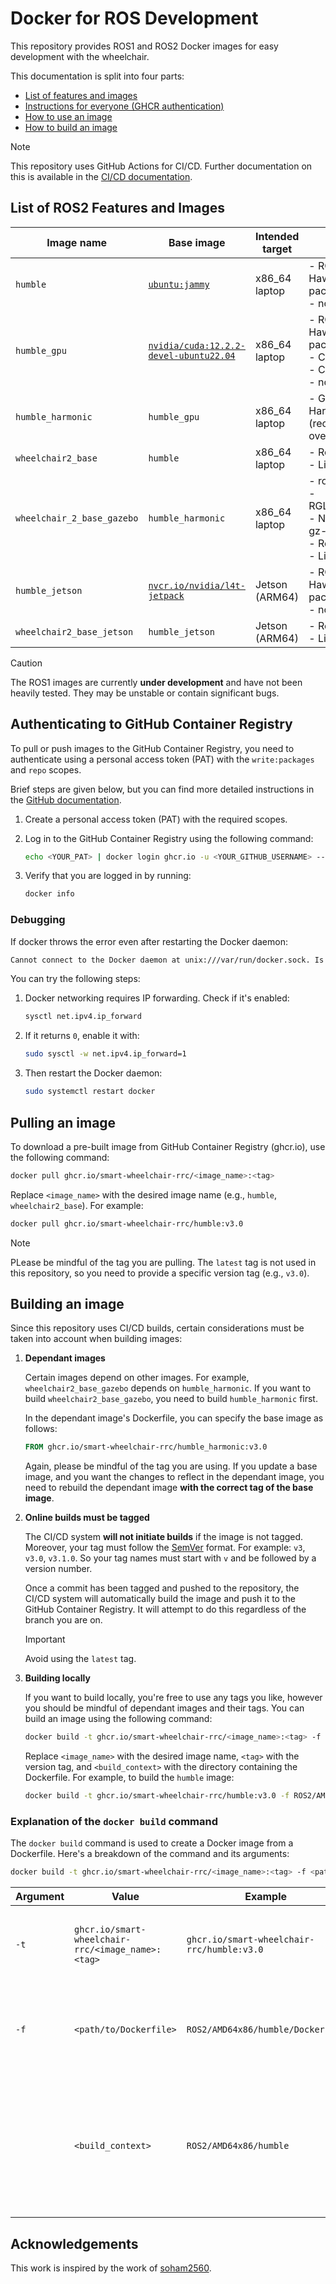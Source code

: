 # Docker for ROS Development

This repository provides ROS1 and ROS2 Docker images for easy development with the wheelchair.

This documentation is split into four parts:

- [List of features and images](#list-of-ros2-features-and-images)
- [Instructions for everyone (GHCR authentication)](#authenticating-to-github-container-registry)
- [How to use an image](#pulling-an-image)
- [How to build an image](#building-an-image)

> [!NOTE]
> This repository uses GitHub Actions for CI/CD. Further documentation on this is available in the [CI/CD documentation](/.github/workflows/README.md).

## List of ROS2 Features and Images

| Image name | Base image | Intended target | Features |
| --- | --- | --- | --- |
| `humble` | [`ubuntu:jammy`](https://hub.docker.com/_/ubuntu) | x86\_64 laptop | - ROS2 Humble Hawksbill packages <br> - non-root user |
| `humble_gpu` | [`nvidia/cuda:12.2.2-devel-ubuntu22.04`](https://hub.docker.com/r/nvidia/cuda) | x86\_64 laptop | - ROS2 Humble Hawksbill packages <br> - CUDA <br> - CuDNN <br> - non-root user |
| `humble_harmonic` | `humble_gpu` | x86\_64 laptop | - Gazebo Harmonic (recommended over fortress) |
| `wheelchair2_base` | `humble` | x86\_64 laptop | - Realsense SDK <br> - Livox SDK |
| `wheelchair_2_base_gazebo` | `humble_harmonic` | x86\_64 laptop | - ros2\_control <br> - RGLGazeboPlugin <br> - Nvidia Optix for gz-sim <br> - Realsense SDK <br> - Livox SDK |
| `humble_jetson` | [`nvcr.io/nvidia/l4t-jetpack`](https://catalog.ngc.nvidia.com/orgs/nvidia/containers/l4t-jetpack) | Jetson (ARM64) | - ROS2 Humble Hawksbill packages <br> - non-root user |
| `wheelchair2_base_jetson` | `humble_jetson` | Jetson (ARM64) | - Realsense SDK <br> - Livox SDK |

> [!CAUTION]
> The ROS1 images are currently **under development** and have not been heavily tested. They may be unstable or contain significant bugs.

## Authenticating to GitHub Container Registry
To pull or push images to the GitHub Container Registry, you need to authenticate using a personal access token (PAT) with the `write:packages` and `repo` scopes.

Brief steps are given below, but you can find more detailed instructions in the [GitHub documentation](https://docs.github.com/en/packages/working-with-a-github-packages-registry/working-with-the-container-registry#authenticating-with-a-personal-access-token-classic).
1.  Create a personal access token (PAT) with the required scopes.
2.  Log in to the GitHub Container Registry using the following command:

    ```bash
    echo <YOUR_PAT> | docker login ghcr.io -u <YOUR_GITHUB_USERNAME> --password-stdin
    ```

3.  Verify that you are logged in by running:

    ```bash
    docker info
    ```

### Debugging
If docker throws the error even after restarting the Docker daemon:

```txt
Cannot connect to the Docker daemon at unix:///var/run/docker.sock. Is the docker daemon running?
```

You can try the following steps:

1.  Docker networking requires IP forwarding. Check if it's enabled:
    ```bash
    sysctl net.ipv4.ip_forward
    ```

1.  If it returns `0`, enable it with:

    ```bash
    sudo sysctl -w net.ipv4.ip_forward=1
    ```

1.  Then restart the Docker daemon:

    ```bash
    sudo systemctl restart docker
    ```

## Pulling an image

To download a pre-built image from GitHub Container Registry (ghcr.io), use the following command:

```bash
docker pull ghcr.io/smart-wheelchair-rrc/<image_name>:<tag>
```

Replace `<image_name>` with the desired image name (e.g., `humble`, `wheelchair2_base`). For example:

```bash
docker pull ghcr.io/smart-wheelchair-rrc/humble:v3.0
```

> [!NOTE]
> PLease be mindful of the tag you are pulling. The `latest` tag is not used in this repository, so you need to provide a specific version tag (e.g., `v3.0`).

## Building an image
Since this repository uses CI/CD builds, certain considerations must be taken into account when building images:

1.  **Dependant images**

    Certain images depend on other images. For example, `wheelchair2_base_gazebo` depends on `humble_harmonic`. If you want to build `wheelchair2_base_gazebo`, you need to build `humble_harmonic` first.

    In the dependant image's Dockerfile, you can specify the base image as follows:

    ```dockerfile
    FROM ghcr.io/smart-wheelchair-rrc/humble_harmonic:v3.0
    ```

    Again, please be mindful of the tag you are using. If you update a base image, and you want the changes to reflect in the dependant image, you need to rebuild the dependant image **with the correct tag of the base image**.

1.  **Online builds must be tagged**

    The CI/CD system **will not initiate builds** if the image is not tagged. Moreover, your tag must follow the [SemVer](https://semver.org/spec/v2.0.0.html) format. For example: `v3`, `v3.0`, `v3.1.0`. So your tag names must start with `v` and be followed by a version number.

    Once a commit has been tagged and pushed to the repository, the CI/CD system will automatically build the image and push it to the GitHub Container Registry. It will attempt to do this regardless of the branch you are on.

    > [!IMPORTANT]
    > Avoid using the `latest` tag.

1.  **Building locally**

    If you want to build locally, you're free to use any tags you like, however you should be mindful of dependant images and their tags. You can build an image using the following command:

    ```bash
    docker build -t ghcr.io/smart-wheelchair-rrc/<image_name>:<tag> -f <path/to/Dockerfile> <build_context>
    ```

    Replace `<image_name>` with the desired image name, `<tag>` with the version tag, and `<build_context>` with the directory containing the Dockerfile. For example, to build the `humble` image:

    ```bash
    docker build -t ghcr.io/smart-wheelchair-rrc/humble:v3.0 -f ROS2/AMD64x86/humble/Dockerfile ROS2/AMD64x86/humble
    ```

### Explanation of the `docker build` command

The `docker build` command is used to create a Docker image from a Dockerfile. Here's a breakdown of the command and its arguments:

```bash
docker build -t ghcr.io/smart-wheelchair-rrc/<image_name>:<tag> -f <path/to/Dockerfile> <build_context>
```

| Argument | Value | Example | Description |
| --- | --- | --- | --- |
| `-t` | `ghcr.io/smart-wheelchair-rrc/<image_name>:<tag>` | `ghcr.io/smart-wheelchair-rrc/humble:v3.0` | Tags the image with the specified name and version tag. |
| `-f` | `<path/to/Dockerfile>` | `ROS2/AMD64x86/humble/Dockerfile` | Specifies the path to the Dockerfile to use for building the image. |
|  | `<build_context>` | `ROS2/AMD64x86/humble` | The build context, which is the directory containing the Dockerfile and any other files needed for the build. |


## Acknowledgements
This work is inspired by the work of [soham2560](https://github.com/soham2560/DockerForROS2Development).
